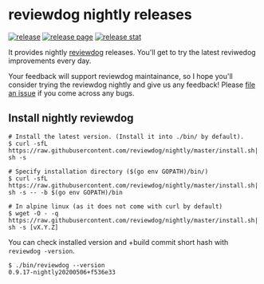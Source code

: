 # reviewdog nightly releases
[![release](https://github.com/reviewdog/nightly/workflows/release/badge.svg)](https://github.com/reviewdog/nightly/actions?query=workflow%3Arelease)
[![release page](https://img.shields.io/github/release/reviewdog/nightly.svg?logo=github)](https://github.com/reviewdog/nightly/releases)
[![release stat](https://img.shields.io/github/downloads/reviewdog/nightly/total.svg?logo=github)](https://somsubhra.com/github-release-stats/?username=reviewdog&repository=nightly)

It provides nightly [reviewdog](https://github.com/reviewdog/reviewdog) releases.
You'll get to try the latest reviwedog improvements every day.

Your feedback will support reviewdog maintainance, so I hope you'll consider
trying the reviewdog nightly and give us any feedback!
Please [file an issue](https://github.com/reviewdog/reviewdog/issues) if you come across any bugs.

## Install nightly reviewdog

```shell
# Install the latest version. (Install it into ./bin/ by default).
$ curl -sfL https://raw.githubusercontent.com/reviewdog/nightly/master/install.sh| sh -s

# Specify installation directory ($(go env GOPATH)/bin/)
$ curl -sfL https://raw.githubusercontent.com/reviewdog/nightly/master/install.sh| sh -s -- -b $(go env GOPATH)/bin

# In alpine linux (as it does not come with curl by default)
$ wget -O - -q https://raw.githubusercontent.com/reviewdog/nightly/master/install.sh| sh -s [vX.Y.Z]
```

You can check installed version and +build commit short hash with `reviewdog -version`.

```shell
$ ./bin/reviewdog --version
0.9.17-nightly20200506+f536e33
```

